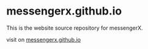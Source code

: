 messengerx.github.io
====================

This is the website source repository for messengerX.

visit on [messengerx.github.io](http://messengerx.github.io)

